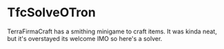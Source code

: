 # TfcSolveOTron
TerraFirmaCraft has a smithing minigame to craft items. It was kinda neat, but it's overstayed its welcome IMO so here's a solver.
